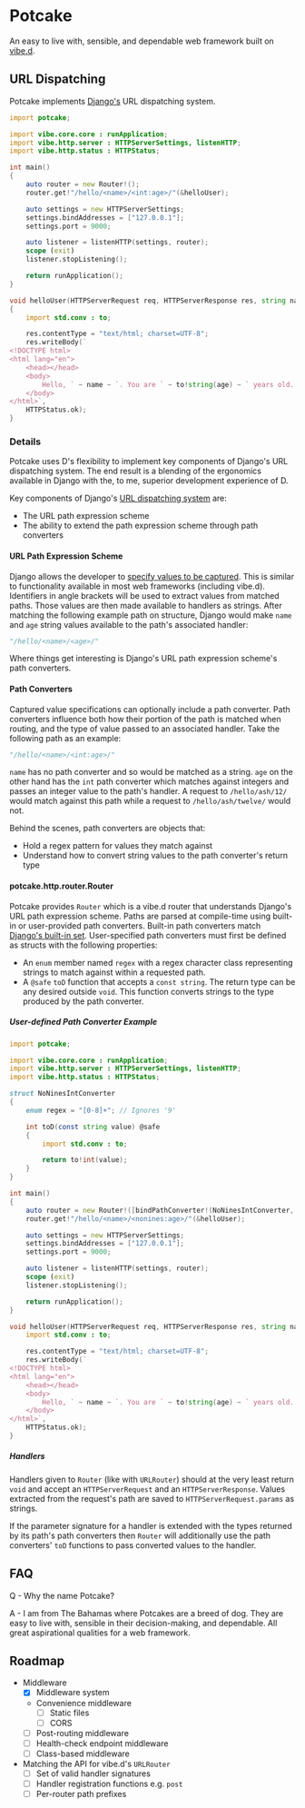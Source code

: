 # Potcake
An easy to live with, sensible, and dependable web framework built on [vibe.d](https://vibed.org/).


## URL Dispatching
Potcake implements [Django's](https://www.djangoproject.com/) URL dispatching system.

```d
import potcake;

import vibe.core.core : runApplication;
import vibe.http.server : HTTPServerSettings, listenHTTP;
import vibe.http.status : HTTPStatus;

int main()
{
    auto router = new Router!();
    router.get!"/hello/<name>/<int:age>/"(&helloUser);

    auto settings = new HTTPServerSettings;
    settings.bindAddresses = ["127.0.0.1"];
    settings.port = 9000;

    auto listener = listenHTTP(settings, router);
    scope (exit)
    listener.stopListening();

    return runApplication();
}

void helloUser(HTTPServerRequest req, HTTPServerResponse res, string name, int age) @safe
{
    import std.conv : to;

    res.contentType = "text/html; charset=UTF-8";
    res.writeBody(`
<!DOCTYPE html>
<html lang="en">
    <head></head>
    <body>
        Hello, ` ~ name ~ `. You are ` ~ to!string(age) ~ ` years old.
    </body>
</html>`,
    HTTPStatus.ok);
}
```

### Details
Potcake uses D's flexibility to implement key components of Django's URL dispatching system. The end result is a
blending of the ergonomics available in Django with the, to me, superior development experience of D.

Key components of Django's [URL dispatching system](https://docs.djangoproject.com/en/dev/topics/http/urls/#url-dispatcher) are:
- The URL path expression scheme
- The ability to extend the path expression scheme through path converters

#### URL Path Expression Scheme
Django allows the developer to [specify values to be captured](https://docs.djangoproject.com/en/dev/topics/http/urls/#example).
This is similar to functionality available in most web frameworks (including vibe.d). Identifiers in angle brackets will be used to extract
values from matched paths. Those values are then made available to handlers as strings. After matching the following
example path on structure, Django would make `name` and `age` string values available to the path's associated handler:

```python
"/hello/<name>/<age>/"
```

Where things get interesting is Django's URL path expression scheme's path converters.

#### Path Converters
Captured value specifications can optionally include a path converter. Path converters influence both how their portion
of the path is matched when routing, and the type of value passed to an associated handler. Take the following path as
an example:

```python
"/hello/<name>/<int:age>/"
```

`name` has no path converter and so would be matched as a string. `age` on the other hand has the `int` path converter
which matches against integers and passes an integer value to the path's handler. A request to `/hello/ash/12/` would
match against this path while a request to `/hello/ash/twelve/` would not.

Behind the scenes, path converters are objects that:
- Hold a regex pattern for values they match against
- Understand how to convert string values to the path converter's return type

#### potcake.http.router.Router
Potcake provides `Router` which is a vibe.d router that understands Django's URL path expression scheme.
Paths are parsed at compile-time using built-in or user-provided path converters. Built-in path converters match
[Django's built-in set](https://docs.djangoproject.com/en/dev/topics/http/urls/#path-converters). User-specified path
converters must first be defined as structs with the following properties:

- An `enum` member named `regex` with a regex character class representing strings to match against within a requested path.
- A `@safe` `toD` function that accepts a `const string`. The return type can be any desired outside `void`. This function converts strings to the type produced by the path converter.

##### User-defined Path Converter Example

```d
import potcake;

import vibe.core.core : runApplication;
import vibe.http.server : HTTPServerSettings, listenHTTP;
import vibe.http.status : HTTPStatus;

struct NoNinesIntConverter
{
    enum regex = "[0-8]+"; // Ignores '9'

    int toD(const string value) @safe
    {
        import std.conv : to;

        return to!int(value);
    }
}

int main()
{
    auto router = new Router!([bindPathConverter!(NoNinesIntConverter, "nonines")]);
    router.get!"/hello/<name>/<nonines:age>/"(&helloUser);

    auto settings = new HTTPServerSettings;
    settings.bindAddresses = ["127.0.0.1"];
    settings.port = 9000;

    auto listener = listenHTTP(settings, router);
    scope (exit)
    listener.stopListening();

    return runApplication();
}

void helloUser(HTTPServerRequest req, HTTPServerResponse res, string name, int age) @safe {
    import std.conv : to;

    res.contentType = "text/html; charset=UTF-8";
    res.writeBody(`
<!DOCTYPE html>
<html lang="en">
    <head></head>
    <body>
        Hello, ` ~ name ~ `. You are ` ~ to!string(age) ~ ` years old.
    </body>
</html>`,
    HTTPStatus.ok);
}
```

##### Handlers
Handlers given to `Router` (like with `URLRouter`) should at the very least return `void` and accept an
`HTTPServerRequest` and an `HTTPServerResponse`. Values extracted from the request's path are saved to
`HTTPServerRequest.params` as strings.

If the parameter signature for a handler is extended with the types returned by its path's path converters then
`Router` will additionally use the path converters' `toD` functions to pass converted values to the handler.


## FAQ
Q - Why the name Potcake?

A - I am from The Bahamas where Potcakes are a breed of dog. They are easy to live with, sensible in their decision-making,
and dependable. All great aspirational qualities for a web framework.


## Roadmap
- Middleware
    - [x] Middleware system
    - Convenience middleware
        - [ ] Static files
        - [ ] CORS
    - [ ] Post-routing middleware
    - [ ] Health-check endpoint middleware
    - [ ] Class-based middleware
- Matching the API for vibe.d's `URLRouter`
    - [ ] Set of valid handler signatures
    - [ ] Handler registration functions e.g. `post`
    - [ ] Per-router path prefixes